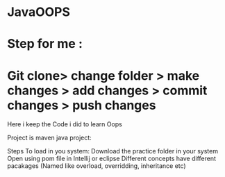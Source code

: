 # JavaOOPS
# Step for me : 
# Git clone> change folder > make changes > add changes > commit changes > push changes

Here i keep the Code i did to learn Oops 

Project is maven java project:

Steps To load in you system: 
 Download the practice folder in your system
 Open using pom file in Intellij or eclipse 
 Different concepts have different pacakages (Named like overload, overridding, inheritance etc) 
 
